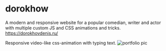 # dorokhow
A modern and responsive website for a popular comedian, writer and actor with multiple custom JS and CSS animations and tricks.
https://dorokhovdenis.ru/

Responsive video-like css-animation with typing text.
![portfolio pic](https://raw.githubusercontent.com/nijnikis/addamant/master/img/Screenshot_1.png?raw=true "Title")